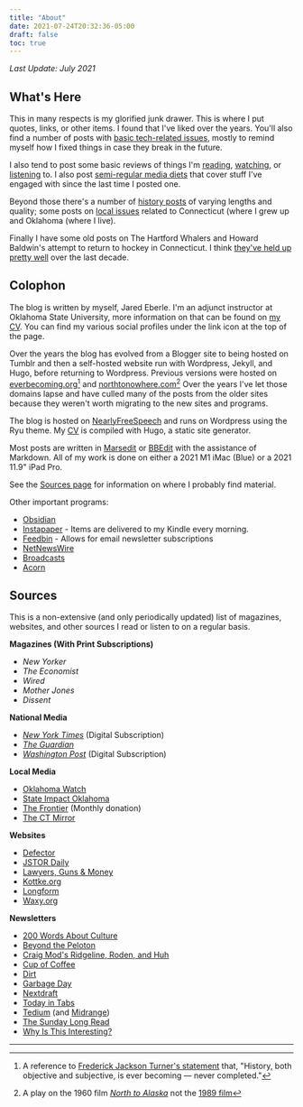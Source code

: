 ```yaml
---
title: "About"
date: 2021-07-24T20:32:36-05:00
draft: false
toc: true
---
```


*Last Update: July 2021*

## What's Here

This in many respects is my glorified junk drawer. This is where I put quotes, links, or other items. I found that I've liked over the years. You'll also find a number of posts with [basic tech-related issues](https://blog.jaredeberle.org/category/tinkering/), mostly to remind myself how I fixed things in case they break in the future.

I also tend to post some basic reviews of things I'm [reading](https://blog.jaredeberle.org/categories/reading/), [watching](https://blog.jaredeberle.org/categories/watching/), or [listening](https://blog.jaredeberle.org/categories/listening/) to. I also post [semi-regular media diets](https://blog.jaredeberle.org/categories/recap/) that cover stuff I've engaged with since the last time I posted one.

Beyond those there's a number of [history posts](https://blog.jaredeberle.org/categories/history/) of varying lengths and quality; some posts on [local issues](https://blog.jaredeberle.org/categories/local/) related to Connecticut (where I grew up and Oklahoma (where I live). 

Finally I have some old posts on The Hartford Whalers and Howard Baldwin's attempt to return to hockey in Connecticut. I think [they've held up pretty well](https://blog.jaredeberle.org/tags/whalers) over the last decade.

## Colophon

The blog is written by myself, Jared Eberle. I'm an adjunct instructor at Oklahoma State University, more information on that can be found on [my CV](https://jaredeberle.org). You can find my various social profiles under the link icon at the top of the page.

Over the years the blog has evolved from a Blogger site to being hosted on Tumblr and then a self-hosted website run with Wordpress, Jekyll, and Hugo, before returning to Wordpress. Previous versions were hosted on [everbecoming.org](https://web.archive.org/web/20090615000000*/everbecoming.org)[^1] and [northtonowhere.com](https://web.archive.org/web/20090615000000*/northtonowhere.com)[^2] Over the years I've let those domains lapse and have culled many of the posts from the older sites because they weren't worth migrating to the new sites and programs.

The blog is hosted on [NearlyFreeSpeech](https://nearlyfreespeech.net) and runs on Wordpress using the Ryu theme. My [CV](https://jaredeberle.org) is compiled with Hugo, a static site generator.

Most posts are written in [Marsedit](https://redsweater.com/marsedit/) or [BBEdit](https://www.barebones.com/products/bbedit/index.html) with the assistance of Markdown. All of my work is done on either a 2021 M1 iMac (Blue) or a 2021 11.9" iPad Pro.

See the [Sources page](/sources) for information on where I probably find material.

Other important programs:

- [Obsidian](http://obsidian.md)
- [Instapaper](https://www.instapaper.com/p/jleberle) - Items are delivered to my Kindle every morning.
- [Feedbin](https://feedbin.com) - Allows for email newsletter subscriptions
- [NetNewsWire](https://netnewswire.com)
- [Broadcasts](https://apps.apple.com/us/app/broadcasts/id1469995354)
- [Acorn](https://flyingmeat.com/acorn/)

## Sources

This is a non-extensive (and only periodically updated) list of magazines, websites, and other sources I read or listen to on a regular basis.

**Magazines (With Print Subscriptions)**

- *New Yorker*
- *The Economist*
- *Wired*
- *Mother Jones*
- *Dissent*

**National Media**

- [*New York Times*](https://nytimes.com) (Digital Subscription)
- [*The Guardian*](https://theguardian.com)
- [*Washington Post*](https://washingtonpost.com) (Digital Subscription)

**Local Media**

- [Oklahoma Watch](https://oklahomawatch.org)
- [State Impact Oklahoma](https://stateimpact.npr.org/oklahoma/)
- [The Frontier](https://www.readfrontier.org) (Monthly donation)
- [The CT Mirror](https://ctmirror.org)

**Websites**

- [Defector](http://defector.com)
- [JSTOR Daily](https://daily.jstor.org)
- [Lawyers, Guns & Money](https://www.lawyersgunsmoneyblog.com)
- [Kottke.org](https://kottke.org)
- [Longform](https://longform.org)
- [Waxy.org](https://waxy.org)

**Newsletters**

- [200 Words About Culture](https://200wordsaboutculture.substack.com/)
- [Beyond the Peloton](https://beyondthepeloton.substack.com/)
- [Craig Mod's Ridgeline, Roden, and Huh](https://craigmod.com)
- [Cup of Coffee](https://cupofcoffee.substack.com/)
- [Dirt](https://dirt.substack.com/)
- [Garbage Day](https://www.garbageday.email/)
- [Nextdraft](https://nextdraft.com)
- [Today in Tabs](https://www.todayintabs.com/)
- [Tedium](https://tedium.co) (and [Midrange](https://midrange.tedium.co))
- [The Sunday Long Read](https://sundaylongread.com)
- [Why Is This Interesting?](https://whyisthisinteresting.substack.com/)

---
[^1]: A reference to [Frederick Jackson Turner's statement](https://teachingamericanhistory.org/library/document/the-significance-of-history/) that, "History, both objective and subjective, is ever becoming — never completed."
[^2]: A play on the 1960 film [*North to Alaska*](https://en.wikipedia.org/wiki/North_to_Alaska) not the [1989 film](https://www.imdb.com/title/tt10691426/)
